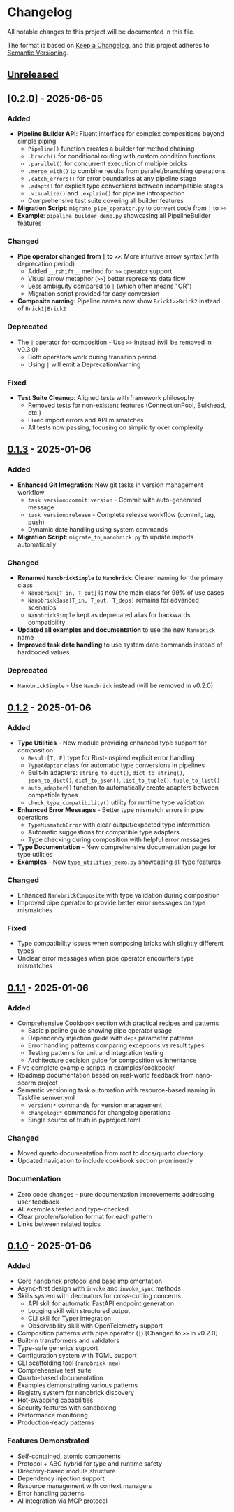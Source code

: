 # Changelog

All notable changes to this project will be documented in this file.

The format is based on [Keep a Changelog](https://keepachangelog.com/en/1.1.0/),
and this project adheres to [Semantic Versioning](https://semver.org/spec/v2.0.0.html).

## [Unreleased]

## [0.2.0] - 2025-06-05

### Added
- **Pipeline Builder API**: Fluent interface for complex compositions beyond simple piping
  - `Pipeline()` function creates a builder for method chaining
  - `.branch()` for conditional routing with custom condition functions
  - `.parallel()` for concurrent execution of multiple bricks
  - `.merge_with()` to combine results from parallel/branching operations
  - `.catch_errors()` for error boundaries at any pipeline stage
  - `.adapt()` for explicit type conversions between incompatible stages
  - `.visualize()` and `.explain()` for pipeline introspection
  - Comprehensive test suite covering all builder features
- **Migration Script**: `migrate_pipe_operator.py` to convert code from `|` to `>>`
- **Example**: `pipeline_builder_demo.py` showcasing all PipelineBuilder features

### Changed
- **Pipe operator changed from `|` to `>>`**: More intuitive arrow syntax (with deprecation period)
  - Added `__rshift__` method for `>>` operator support
  - Visual arrow metaphor (`>>`) better represents data flow
  - Less ambiguity compared to `|` (which often means "OR")
  - Migration script provided for easy conversion
- **Composite naming**: Pipeline names now show `Brick1>>Brick2` instead of `Brick1|Brick2`

### Deprecated
- The `|` operator for composition - Use `>>` instead (will be removed in v0.3.0)
  - Both operators work during transition period
  - Using `|` will emit a DeprecationWarning

### Fixed
- **Test Suite Cleanup**: Aligned tests with framework philosophy
  - Removed tests for non-existent features (ConnectionPool, Bulkhead, etc.)
  - Fixed import errors and API mismatches
  - All tests now passing, focusing on simplicity over complexity

## [0.1.3] - 2025-01-06

### Added
- **Enhanced Git Integration**: New git tasks in version management workflow
  - `task version:commit:version` - Commit with auto-generated message
  - `task version:release` - Complete release workflow (commit, tag, push)
  - Dynamic date handling using system commands
- **Migration Script**: `migrate_to_nanobrick.py` to update imports automatically

### Changed
- **Renamed `NanobrickSimple` to `Nanobrick`**: Clearer naming for the primary class
  - `Nanobrick[T_in, T_out]` is now the main class for 99% of use cases
  - `NanobrickBase[T_in, T_out, T_deps]` remains for advanced scenarios
  - `NanobrickSimple` kept as deprecated alias for backwards compatibility
- **Updated all examples and documentation** to use the new `Nanobrick` name
- **Improved task date handling** to use system date commands instead of hardcoded values

### Deprecated
- `NanobrickSimple` - Use `Nanobrick` instead (will be removed in v0.2.0)

## [0.1.2] - 2025-01-06

### Added
- **Type Utilities** - New module providing enhanced type support for composition
  - `Result[T, E]` type for Rust-inspired explicit error handling
  - `TypeAdapter` class for automatic type conversions in pipelines
  - Built-in adapters: `string_to_dict()`, `dict_to_string()`, `json_to_dict()`, `dict_to_json()`, `list_to_tuple()`, `tuple_to_list()`
  - `auto_adapter()` function to automatically create adapters between compatible types
  - `check_type_compatibility()` utility for runtime type validation
- **Enhanced Error Messages** - Better type mismatch errors in pipe operations
  - `TypeMismatchError` with clear output/expected type information
  - Automatic suggestions for compatible type adapters
  - Type checking during composition with helpful error messages
- **Type Documentation** - New comprehensive documentation page for type utilities
- **Examples** - New `type_utilities_demo.py` showcasing all type features

### Changed
- Enhanced `NanobrickComposite` with type validation during composition
- Improved pipe operator to provide better error messages on type mismatches

### Fixed
- Type compatibility issues when composing bricks with slightly different types
- Unclear error messages when pipe operator encounters type mismatches

## [0.1.1] - 2025-01-06

### Added
- Comprehensive Cookbook section with practical recipes and patterns
  - Basic pipeline guide showing pipe operator usage
  - Dependency injection guide with `deps` parameter patterns
  - Error handling patterns comparing exceptions vs result types
  - Testing patterns for unit and integration testing
  - Architecture decision guide for composition vs inheritance
- Five complete example scripts in examples/cookbook/
- Roadmap documentation based on real-world feedback from nano-scorm project
- Semantic versioning task automation with resource-based naming in Taskfile.semver.yml
  - `version:*` commands for version management
  - `changelog:*` commands for changelog operations
  - Single source of truth in pyproject.toml

### Changed
- Moved quarto documentation from root to docs/quarto directory
- Updated navigation to include cookbook section prominently

### Documentation
- Zero code changes - pure documentation improvements addressing user feedback
- All examples tested and type-checked
- Clear problem/solution format for each pattern
- Links between related topics

## [0.1.0] - 2025-01-06

### Added
- Core nanobrick protocol and base implementation
- Async-first design with `invoke` and `invoke_sync` methods
- Skills system with decorators for cross-cutting concerns
  - API skill for automatic FastAPI endpoint generation
  - Logging skill with structured output
  - CLI skill for Typer integration
  - Observability skill with OpenTelemetry support
- Composition patterns with pipe operator (`|`) [Changed to `>>` in v0.2.0]
- Built-in transformers and validators
- Type-safe generics support
- Configuration system with TOML support
- CLI scaffolding tool (`nanobrick new`)
- Comprehensive test suite
- Quarto-based documentation
- Examples demonstrating various patterns
- Registry system for nanobrick discovery
- Hot-swapping capabilities
- Security features with sandboxing
- Performance monitoring
- Production-ready patterns

### Features Demonstrated
- Self-contained, atomic components
- Protocol + ABC hybrid for type and runtime safety
- Directory-based module structure
- Dependency injection support
- Resource management with context managers
- Error handling patterns
- AI integration via MCP protocol

[Unreleased]: https://github.com/yourusername/nanobricks/compare/v0.1.3...HEAD
[0.1.3]: https://github.com/yourusername/nanobricks/compare/v0.1.2...v0.1.3
[0.1.2]: https://github.com/yourusername/nanobricks/compare/v0.1.1...v0.1.2
[0.1.1]: https://github.com/yourusername/nanobricks/compare/v0.1.0...v0.1.1
[0.1.0]: https://github.com/yourusername/nanobricks/releases/tag/v0.1.0